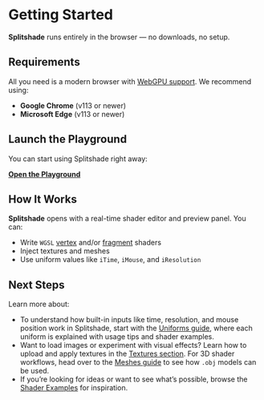 # Getting Started

**Splitshade** runs entirely in the browser — no downloads, no setup.

## Requirements

All you need is a modern browser with [WebGPU support](https://caniuse.com/webgpu). We recommend using:

- **Google Chrome** (v113 or newer)
- **Microsoft Edge** (v113 or newer)

## Launch the Playground

You can start using Splitshade right away:

[**Open the Playground**](https://anukritiw.github.io/splitshade)

## How It Works

**Splitshade** opens with a real-time shader editor and preview panel. You can:

- Write `WGSL` [vertex](../shaders/vertex.md) and/or [fragment](../shaders/fragment.md) shaders
- Inject textures and meshes
- Use uniform values like `iTime`, `iMouse`, and `iResolution`

## Next Steps

Learn more about:

- To understand how built-in inputs like time, resolution, and mouse position work in Splitshade, start with the [Uniforms guide](../uniforms/what-are.md), where each uniform is explained with usage tips and shader examples.
- Want to load images or experiment with visual effects? Learn how to upload and apply textures in the [Textures section](../textures/what-are.md). For 3D shader workflows, head over to the [Meshes guide](../meshes/what-is.md) to see how `.obj` models can be used.
- If you’re looking for ideas or want to see what’s possible, browse the [Shader Examples](../examples/index.md) for inspiration.